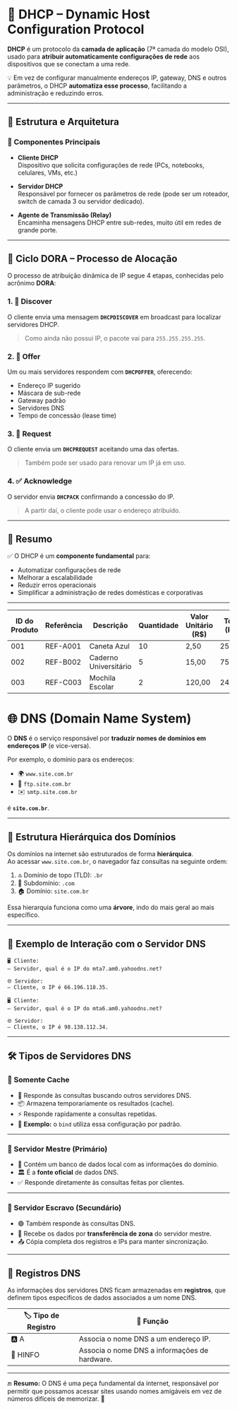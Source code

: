 # 📡 DHCP – Dynamic Host Configuration Protocol

**DHCP** é um protocolo da **camada de aplicação** (7ª camada do modelo OSI), usado para **atribuir automaticamente configurações de rede** aos dispositivos que se conectam a uma rede.

💡 Em vez de configurar manualmente endereços IP, gateway, DNS e outros parâmetros, o DHCP **automatiza esse processo**, facilitando a administração e reduzindo erros.

---

## 🧱 Estrutura e Arquitetura

### 🔧 Componentes Principais

- **Cliente DHCP**  
  Dispositivo que solicita configurações de rede (PCs, notebooks, celulares, VMs, etc.)

- **Servidor DHCP**  
  Responsável por fornecer os parâmetros de rede (pode ser um roteador, switch de camada 3 ou servidor dedicado).

- **Agente de Transmissão (Relay)**  
  Encaminha mensagens DHCP entre sub-redes, muito útil em redes de grande porte.

---

## 🔄 Ciclo DORA – Processo de Alocação

O processo de atribuição dinâmica de IP segue 4 etapas, conhecidas pelo acrônimo **DORA**:

### 1. 📢 Discover
O cliente envia uma mensagem **`DHCPDISCOVER`** em broadcast para localizar servidores DHCP.  
> Como ainda não possui IP, o pacote vai para `255.255.255.255`.

### 2. 🎁 Offer
Um ou mais servidores respondem com **`DHCPOFFER`**, oferecendo:
- Endereço IP sugerido
- Máscara de sub-rede
- Gateway padrão
- Servidores DNS
- Tempo de concessão (lease time)

### 3. 📩 Request
O cliente envia um **`DHCPREQUEST`** aceitando uma das ofertas.  
> Também pode ser usado para renovar um IP já em uso.

### 4. ✅ Acknowledge
O servidor envia **`DHCPACK`** confirmando a concessão do IP.  
> A partir daí, o cliente pode usar o endereço atribuído.

---

## 📌 Resumo

✅ O DHCP é um **componente fundamental** para:

- Automatizar configurações de rede
- Melhorar a escalabilidade
- Reduzir erros operacionais
- Simplificar a administração de redes domésticas e corporativas

---

| ID do Produto | Referência | Descrição             | Quantidade | Valor Unitário (R\$) | Total (R\$) |
| ------------- | ---------- | --------------------- | ---------- | -------------------- | ----------- |
| 001           | REF-A001   | Caneta Azul           | 10         | 2,50                 | 25,00       |
| 002           | REF-B002   | Caderno Universitário | 5          | 15,00                | 75,00       |
| 003           | REF-C003   | Mochila Escolar       | 2          | 120,00               | 240,00      |

# 🌐 DNS (Domain Name System)

O **DNS** é o serviço responsável por **traduzir nomes de domínios em endereços IP** (e vice-versa).  

Por exemplo, o domínio para os endereços:

- 🌍 `www.site.com.br`
- 📂 `ftp.site.com.br`
- ✉️ `smtp.site.com.br`

é **`site.com.br`**.

---

## 🧭 Estrutura Hierárquica dos Domínios

Os domínios na internet são estruturados de forma **hierárquica**.  
Ao acessar `www.site.com.br`, o navegador faz consultas na seguinte ordem:

1. 🔝 Domínio de topo (TLD): `.br`
2. 🧱 Subdomínio: `.com`
3. 🏠 Domínio: `site.com.br`

Essa hierarquia funciona como uma **árvore**, indo do mais geral ao mais específico.

---

## 📡 Exemplo de Interação com o Servidor DNS

```plaintext
🖥️ Cliente:
– Servidor, qual é o IP do mta7.am0.yahoodns.net?

🌐 Servidor:
– Cliente, o IP é 66.196.118.35.

🖥️ Cliente:
– Servidor, qual é o IP do mta6.am0.yahoodns.net?

🌐 Servidor:
– Cliente, o IP é 98.138.112.34.
```

---

## 🛠️ Tipos de Servidores DNS

### 🧠 Somente Cache

- 🔁 Responde às consultas buscando outros servidores DNS.
- 📦 Armazena temporariamente os resultados (cache).
- ⚡ Responde rapidamente a consultas repetidas.
- 🔧 **Exemplo:** o `bind` utiliza essa configuração por padrão.

---

### 📘 Servidor Mestre (Primário)

- 📂 Contém um banco de dados local com as informações do domínio.
- 🏛️ É a **fonte oficial** de dados DNS.
- ✅ Responde diretamente às consultas feitas por clientes.

---

### 📙 Servidor Escravo (Secundário)

- 🟢 Também responde às consultas DNS.
- 🔄 Recebe os dados por **transferência de zona** do servidor mestre.
- 📤 Cópia completa dos registros e IPs para manter sincronização.

---

## 🧾 Registros DNS

As informações dos servidores DNS ficam armazenadas em **registros**, que definem tipos específicos de dados associados a um nome DNS.

| 🏷️ Tipo de Registro | 📖 Função                                             |
|----------------------|------------------------------------------------------|
| 🅰️ A                | Associa o nome DNS a um endereço IP.                 |
| 🧮 HINFO            | Associa o nome DNS a informações de hardware.        |

---

🔚 **Resumo:** O DNS é uma peça fundamental da internet, responsável por permitir que possamos acessar sites usando nomes amigáveis em vez de números difíceis de memorizar. 🚀
